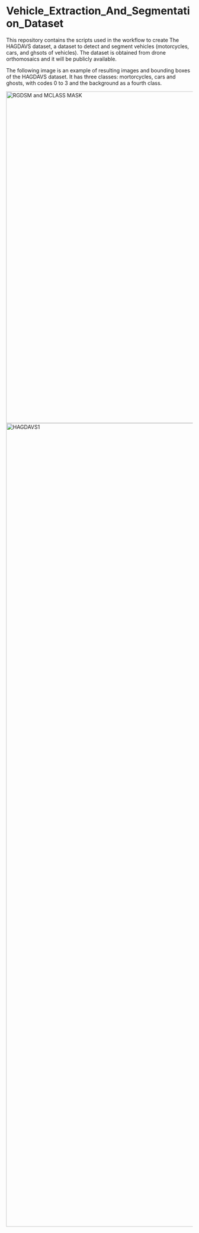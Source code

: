 # Vehicle_Extraction_And_Segmentation_Dataset

This repository contains the scripts used in the workflow to create The HAGDAVS dataset, a dataset to detect and segment vehicles (motorcycles, cars, and ghsots of vehicles). The dataset is obtained from drone orthomosaics and it will be publicly available.

The following image is an example of resulting images and bounding boxes of the HAGDAVS dataset. It has three classes: mortorcycles, cars and ghosts, with codes 0 to 3 and the background as a fourth class.

<img width="894" alt="RGDSM and MCLASS MASK" src="https://user-images.githubusercontent.com/74841076/154846918-99540d65-d40f-4337-906d-845d948bc8bb.png">
<img width="2166" alt="HAGDAVS1" src="https://user-images.githubusercontent.com/74841076/154847341-9f845287-ea00-4ed3-9d4a-bf0f8d2e9a2f.png">
